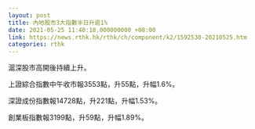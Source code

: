 ```yaml
---
layout: post
title: 內地股市3大指數半日升逾1%
date: 2021-05-25 11:40:18.000000000 +08:00
link: https://news.rthk.hk/rthk/ch/component/k2/1592530-20210525.htm
categories: rthk
---
```


滬深股市高開後持續上升。

上證綜合指數中午收市報3553點，升55點，升幅1.6%。

深證成份指數報14728點，升221點，升幅1.53%。

創業板指數報3199點，升59點，升幅1.89%。
